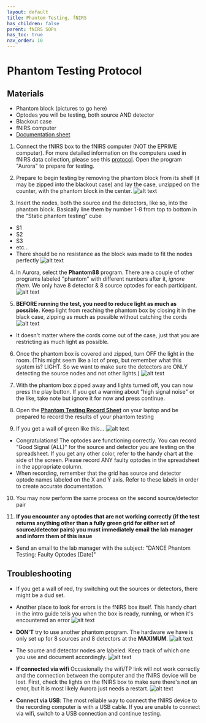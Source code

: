 ```yaml
---
layout: default
title: Phantom Testing, fNIRS 
has_children: false
parent: fNIRS SOPs
has_toc: true
nav_order: 10
---
```

# Phantom Testing Protocol

## Materials
- Phantom block (pictures to go here)
- Optodes you will be testing, both source AND detector
- Blackout case
- fNIRS computer
- [Documentation sheet](https://docs.google.com/spreadsheets/d/1u4WQuaYWlIRBZKRlonNw2U48EC-Bp09QD7hZJ2ZZmvY/edit?gid=0#gid=0)


1. Connect the fNIRS box to the fNIRS computer (NOT the EPRIME computer). For more detailed information on the computers used in fNIRS data collection, please see this [protocol](https://dance-lab.github.io/DANCE-Management/docs/fnirs_protocols/connecting_computers/). Open the program "Aurora" to prepare for testing. 

2. Prepare to begin testing by removing the phantom block from its shelf (it may be zipped into the blackout case) and lay the case, unzipped on the counter, with the phantom block in the center. 
![alt text](image.png)

3. Insert the nodes, both the source and the detectors, like so, into the phantom block. Basically line them by number 1-8 from top to bottom in the "Static phantom testing" cube
- S1
- S2
- S3
- etc...
- There should be no resistance as the block was made to fit the nodes perfectly
![alt text](phantom_with_optodes.png)

4. In Aurora, select the **Phantom88** program. There are a couple of other programs labeled "phantom" with different numbers after it, *ignore them*. We only have 8 detector & 8 source optodes for each participant.
![alt text](aurora_screen.png)

5. **BEFORE running the test, you need to reduce light as much as possible.** Keep light from reaching the phantom box by closing it in the black case, zipping as much as possible without catching the cords
![alt text](phantom_setup.png)

- It doesn't matter where the cords come out of the case, just that you are restricting as much light as possible.

6. Once the phantom box is covered and zipped, turn OFF the light in the room. (This might seem like a lot of prep, but remember what this system is? LIGHT. So we want to make sure the detectors are ONLY detecting the source nodes and not other lights.)
![alt text](phantom_in_case.png)

7. With the phantom box zipped away and lights turned off, you can now press the play button. If you get a warning about "high signal noise" or the like, take note but ignore it for now and press continue. 

8. Open the [**Phantom Testing Record Sheet**](https://docs.google.com/spreadsheets/d/1JDvDCMl5hIHVidsneF65zeO0ISO9DkBC/edit?usp=sharing&ouid=100714471035673204719&rtpof=true&sd=true) on your laptop and be prepared to record the results of your phantom testing

9. If you get a wall of green like this...
![alt text](successful_test.png)

- Congratulations! The optodes are functioning correctly. You can record "Good Signal (ALL)" for the source and detector you are testing on the spreadsheet. If you get any other color, refer to the handy chart at the side of the screen. Please record ANY faulty optodes in the spreadsheet in the appropriate column. 
- When recording, remember that the grid has source and detector optode names labeled on the X and Y axis. Refer to these labels in order to create accurate documentation.

10. You may now perform the same process on the second source/detector pair

11. **If you encounter any optodes that are not working correctly (if the test returns anything other than a fully green grid for either set of source/detector pairs) you must immediately email the lab manager and inform them of this issue**
- Send an email to the lab manager with the subject: "DANCE Phantom Testing: Faulty Optodes [Date]"

## Troubleshooting

- If you get a wall of red, try switching out the sources or detectors, there might be a dud set.
- Another place to look for errors is the fNIRS box itself. This handy chart in the intro guide tells you when the box is ready, running, or when it's encountered an error
![alt text](troubleshooting.png)

- **DON'T** try to use another phantom program. The hardware we have is only set up for 8 sources and 8 detectors at the **MAXIMUM**.
![alt text](error_1.png)

- The source and detector nodes are labeled. Keep track of which one you use and document accordingly.
![alt text](device_plugged_in.png)

- **If connected via wifi** Occasionally the wifi/TP link will not work correctly and the connection between the computer and the fNIRS device will be lost. First, check the lights on the fNIRS box to make sure there's not an error, but it is most likely Aurora just needs a restart. 
![alt text](optimization_error.png)

- **Connect via USB**: The most reliable way to connect the fNIRS device to the recording computer is with a USB cable. If you are unable to connect via wifi, switch to a USB connection and continue testing.
